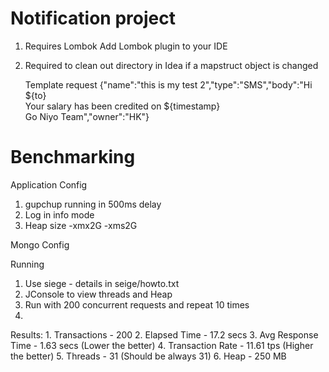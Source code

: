 # Notification project
1. Requires Lombok
        Add Lombok plugin to your IDE
2. Required to clean out directory in Idea if a mapstruct object is changed

    Template request
        {"name":"this is my test 2","type":"SMS","body":"Hi ${to}<br/>Your salary has been credited on ${timestamp}<br/>Go Niyo Team","owner":"HK"}


# Benchmarking

Application Config
1. gupchup running in 500ms delay
2. Log in info mode
3. Heap size -xmx2G -xms2G

Mongo Config

Running
1. Use siege - details in seige/howto.txt
2. JConsole to view threads and Heap
3. Run with 200 concurrent requests and repeat 10 times
4.

Results:
    1. Transactions - 200
    2. Elapsed Time - 17.2 secs
    3. Avg Response Time - 1.63 secs  (Lower the better)
    4. Transaction Rate - 11.61 tps (Higher the better)
    5. Threads - 31 (Should be always 31)
    6. Heap - 250 MB


